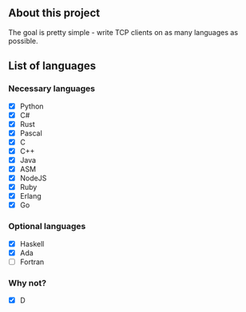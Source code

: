 ## About this project
The goal is pretty simple - write TCP clients on as many languages as possible.

## List of languages

### Necessary languages
- [x] Python
- [x] C#
- [x] Rust
- [x] Pascal
- [x] C
- [x] C++
- [x] Java
- [x] ASM
- [x] NodeJS
- [x] Ruby
- [x] Erlang
- [x] Go

### Optional languages

- [x] Haskell
- [x] Ada
- [ ] Fortran

### Why not?

- [x] D
